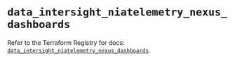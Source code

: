 # `data_intersight_niatelemetry_nexus_dashboards`

Refer to the Terraform Registry for docs: [`data_intersight_niatelemetry_nexus_dashboards`](https://registry.terraform.io/providers/ciscodevnet/intersight/1.0.71/docs/data-sources/niatelemetry_nexus_dashboards).
